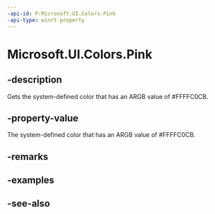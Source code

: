 ```yaml
---
-api-id: P:Microsoft.UI.Colors.Pink
-api-type: winrt property
---
```


<!-- Property syntax
public Windows.UI.Color Pink { get; }
-->

# Microsoft.UI.Colors.Pink

## -description

Gets the system-defined color that has an ARGB value of #FFFFC0CB.

## -property-value

The system-defined color that has an ARGB value of #FFFFC0CB.

## -remarks

## -examples

## -see-also
